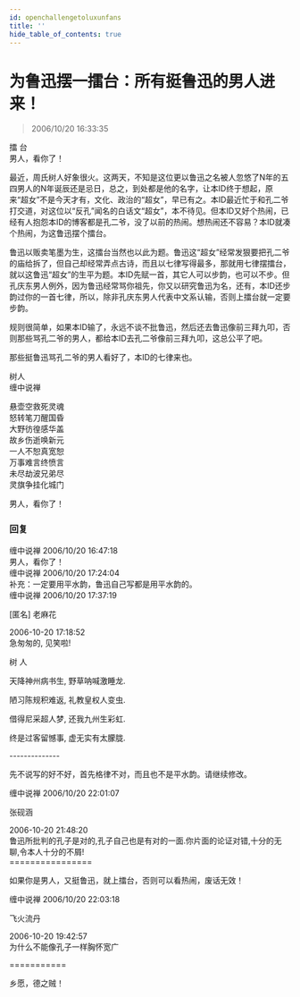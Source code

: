 ```yaml
---
id: openchallengetoluxunfans
title: ''
hide_table_of_contents: true
---
```


# 为鲁迅摆一擂台：所有挺鲁迅的男人进来！

> 2006/10/20 16:33:35

<div style={{color: '#FF0000', fontSize: 'xxx-large', fontWeight: '500', textAlign: 'center', lineHeight: '150%'}}>
擂  台
</div>

<div style={{color: '#009900', fontSize: 'xxx-large', fontWeight: '500', textAlign: 'center', lineHeight: '150%', marginBottom: '20px'}}>
男人，看你了！
</div>

最近，周氏树人好象很火。这两天，不知是这位更以鲁迅之名被人忽悠了N年的五四男人的N年诞辰还是忌日，总之，到处都是他的名字，让本ID终于想起，原来“超女”不是今天才有，文化、政治的“超女”，早已有之。本ID最近忙于和孔二爷打交道，对这位以“反孔”闻名的白话文“超女”，本不待见。但本ID又好个热闹，已经有人抱怨本ID的博客都是孔二爷，没了以前的热闹。想热闹还不容易？本ID就凑个热闹，为这鲁迅摆个擂台。

鲁迅以贩卖笔墨为生，这擂台当然也以此为题。鲁迅这“超女”经常发狠要把孔二爷的庙给拆了，但自己却经常弄点古诗，而且以七律写得最多，那就用七律摆擂台，就以这鲁迅“超女”的生平为题。本ID先赋一首，其它人可以步韵，也可以不步。但孔庆东男人例外，因为鲁迅经常骂你祖先，你又以研究鲁迅为名，还有，本ID还步韵过你的一首七律，所以，除非孔庆东男人代表中文系认输，否则上擂台就一定要步韵。

规则很简单，如果本ID输了，永远不谈不批鲁迅，然后还去鲁迅像前三拜九叩，否则那些骂孔二爷的男人，都给本ID去孔二爷像前三拜九叩，这总公平了吧。

那些挺鲁迅骂孔二爷的男人看好了，本ID的七律来也。

<div style={{fontSize: 'xxx-large', fontWeight: 'normal', textAlign: 'center', lineHeight: '150%'}}>
树人
</div>
<div style={{ fontSize: 'x-large', fontWeight: 'normal', textAlign: 'center', lineHeight: '150%', marginBottom: '20px'}}>
缠中说禅
</div>

<div style={{fontSize: 'xx-large', fontWeight: 'normal', textAlign: 'center', lineHeight: '150%'}}>

悬壶空救死灵魂<br/>
怒转笔刀醒国昏<br/>
大野彷徨感华盖<br/>
故乡伤逝唤新元<br/>
一人不恕真宽恕<br/>
万事难言终愤言<br/>
未尽劫波兄弟尽<br/>
灵旗争挂化城门
</div>

<div style={{color: '#009900', fontSize: 'xxx-large', fontWeight: 'normal', textAlign: 'center', lineHeight: '150%', marginBottom: '20px'}}>
男人，看你了！
</div>

### 回复

<div class='blog-comment'>
<span class='blog-comment-chan'>缠中说禅</span> 2006/10/20 16:47:18<br/>
男人，看你了！
</div>

<div class='blog-comment'>
<span class='blog-comment-chan'>缠中说禅</span> 2006/10/20 17:24:04<br/>
补充：一定要用平水韵，鲁迅自己写都是用平水韵的。
</div>

<div class='blog-comment'>
<span class='blog-comment-chan'>缠中说禅</span> 2006/10/20 17:37:19<br/>

[匿名] 老麻花 

 
2006-10-20 17:18:52 <br/>
急匆匆的, 见笑啦!

树 人

天降神州病书生, 野草呐喊激睡龙.

陋习陈规积难返, 礼教皇权人变虫.

借得尼采超人梦, 还我九州生彩虹.

终是过客留憾事, 虚无实有太朦胧.

--------------<br/>

先不说写的好不好，首先格律不对，而且也不是平水韵。请继续修改。 
</div>

<div class='blog-comment'>
<span class='blog-comment-chan'>缠中说禅</span> 2006/10/20 22:01:07<br/>

张砚涵 

 
2006-10-20 21:48:20 <br/>
鲁迅所批判的孔子是对的,孔子自己也是有对的一面.你片面的论证对错,十分的无聊,令本人十分的不屑!<br/>
================<br/>

如果你是男人，又挺鲁迅，就上擂台，否则可以看热闹，废话无效！
</div>

<div class='blog-comment'>
<span class='blog-comment-chan'>缠中说禅</span> 2006/10/20 22:03:18<br/>

飞火流丹 

 
2006-10-20 19:42:57 <br/>
为什么不能像孔子一样胸怀宽广 
 
===========<br/>

乡愿，德之贼！
</div>